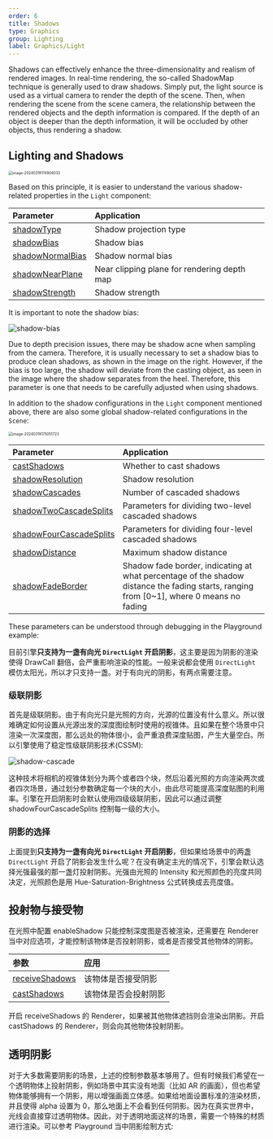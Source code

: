 ```yaml
---
order: 6
title: Shadows
type: Graphics
group: Lighting
label: Graphics/Light
---
```


Shadows can effectively enhance the three-dimensionality and realism of rendered images. In real-time rendering, the so-called ShadowMap technique is generally used to draw shadows. Simply put, the light source is used as a virtual camera to render the depth of the scene. Then, when rendering the scene from the scene camera, the relationship between the rendered objects and the depth information is compared. If the depth of an object is deeper than the depth information, it will be occluded by other objects, thus rendering a shadow.

## Lighting and Shadows

<img src="https://gw.alipayobjects.com/zos/OasisHub/bf6acb06-c026-4a36-b243-0b39a759624c/image-20240319174904033.png" alt="image-20240319174904033" style="zoom:50%;" />

Based on this principle, it is easier to understand the various shadow-related properties in the `Light` component:

| Parameter                                              | Application           |
| :----------------------------------------------------- | :-------------------- |
| [shadowType](/apis/core/#Light-shadowType)              | Shadow projection type |
| [shadowBias](/apis/core/#Light-shadowBias)              | Shadow bias           |
| [shadowNormalBias](/apis/core/#Light-shadowNormalBias)  | Shadow normal bias     |
| [shadowNearPlane](/apis/core/#Light-shadowNearPlane)    | Near clipping plane for rendering depth map |
| [shadowStrength](/apis/core/#Light-shadowStrength)      | Shadow strength        |

It is important to note the shadow bias:

![shadow-bias](https://gw.alipayobjects.com/mdn/rms_7c464e/afts/img/A*8q5MTbrlC7QAAAAAAAAAAAAAARQnAQ)

Due to depth precision issues, there may be shadow acne when sampling from the camera. Therefore, it is usually necessary to set a shadow bias to produce clean shadows, as shown in the image on the right. However, if the bias is too large, the shadow will deviate from the casting object, as seen in the image where the shadow separates from the heel. Therefore, this parameter is one that needs to be carefully adjusted when using shadows.

In addition to the shadow configurations in the `Light` component mentioned above, there are also some global shadow-related configurations in the `Scene`:

<img src="https://gw.alipayobjects.com/zos/OasisHub/05b00536-63c3-42f4-b89f-1f3270aa375e/image-20240319175051723.png" alt="image-20240319175051723" style="zoom:50%;" />

| Parameter | Application |
| :-- | :-- |
| [castShadows](/apis/core/#Scene-castShadows) | Whether to cast shadows |
| [shadowResolution](/apis/core/#Scene-shadowResolution) | Shadow resolution |
| [shadowCascades](/apis/core/#Scene-shadowCascades) | Number of cascaded shadows |
| [shadowTwoCascadeSplits](/apis/core/#Scene-shadowTwoCascadeSplits) | Parameters for dividing two-level cascaded shadows |
| [shadowFourCascadeSplits](/apis/core/#Scene-shadowFourCascadeSplits) | Parameters for dividing four-level cascaded shadows |
| [shadowDistance](/apis/core/#Scene-shadowDistance) | Maximum shadow distance |
| [shadowFadeBorder](/apis/core/#Scene-shadowFadeBorder) | Shadow fade border, indicating at what percentage of the shadow distance the fading starts, ranging from [0~1], where 0 means no fading |

These parameters can be understood through debugging in the Playground example:

<playground src="cascaded-shadow.ts"></playground>

目前引擎**只支持为一盏有向光 `DirectLight` 开启阴影**，这主要是因为阴影的渲染使得 DrawCall 翻倍，会严重影响渲染的性能。一般来说都会使用 `DirectLight` 模仿太阳光，所以才只支持一盏。对于有向光的阴影，有两点需要注意。

### 级联阴影

首先是级联阴影。由于有向光只是光照的方向，光源的位置没有什么意义。所以很难确定如何设置从光源出发的深度图绘制时使用的视锥体。且如果在整个场景中只渲染一次深度图，那么远处的物体很小，会严重浪费深度贴图，产生大量空白。所以引擎使用了稳定性级联阴影技术(CSSM):

![shadow-cascade](https://gw.alipayobjects.com/mdn/rms_7c464e/afts/img/A*R_ESQpQuP3wAAAAAAAAAAAAAARQnAQ)

这种技术将相机的视锥体划分为两个或者四个块，然后沿着光照的方向渲染两次或者四次场景，通过划分参数确定每一个块的大小，由此尽可能提高深度贴图的利用率。引擎在开启阴影时会默认使用四级级联阴影，因此可以通过调整 shadowFourCascadeSplits 控制每一级的大小。

### 阴影的选择

上面提到**只支持为一盏有向光 `DirectLight` 开启阴影**，但如果给场景中的两盏 `DirectLight` 开启了阴影会发生什么呢？在没有确定主光的情况下，引擎会默认选择光强最强的那一盏灯投射阴影。光强由光照的 Intensity 和光照颜色的亮度共同决定，光照颜色是用 Hue-Saturation-Brightness 公式转换成去亮度值。

## 投射物与接受物

在光照中配置 enableShadow 只能控制深度图是否被渲染，还需要在 Renderer 当中对应选项，才能控制该物体是否投射阴影，或者是否接受其他物体的阴影。

| 参数                                                 | 应用                 |
| :--------------------------------------------------- | :------------------- |
| [receiveShadows](/apis/core/#Renderer-receiveShadows) | 该物体是否接受阴影   |
| [castShadows](/apis/core/#Renderer-castShadows)       | 该物体是否会投射阴影 |

开启 receiveShadows 的 Renderer，如果被其他物体遮挡则会渲染出阴影。开启 castShadows 的 Renderer，则会向其他物体投射阴影。

## 透明阴影

对于大多数需要阴影的场景，上述的控制参数基本够用了。但有时候我们希望在一个透明物体上投射阴影，例如场景中其实没有地面（比如 AR 的画面），但也希望物体能够拥有一个阴影，用以增强画面立体感。如果给地面设置标准的渲染材质，并且使得 alpha 设置为 0，那么地面上不会看到任何阴影。因为在真实世界中，光线会直接穿过透明物体。因此，对于透明地面这样的场景，需要一个特殊的材质进行渲染。可以参考 Playground 当中阴影绘制方式:

<playground src="transparent-shadow.ts"></playground>
